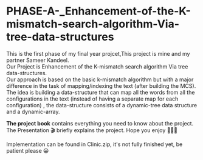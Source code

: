 # PHASE-A-_Enhancement-of-the-K-mismatch-search-algorithm-Via-tree-data-structures
This is the first phase of my final year projcet,This project is mine and my partner Sameer Kandeel.<br />
Our Project is Enhancement of the K-mismatch search algorithm Via tree data-structures.<br />
Our approach is based on the basic k-mismatch algorithm but with a major difference in the task of mapping/indexing the text (after building the MCS).<br />
The idea is building a data-structure that can map all the words from all the configurations in the text (instead of having a separate map for each configuration) , the data-structure consists of a dynamic-tree data structure and a dynamic-array.<br />

**The project book** contains everything you need to know about the project.
The Presentation 🎬 briefly explains the project.
Hope you enjoy 💚💚💚

Implementation can be found in Clinic.zip, it's not fully finished yet, be patient please 😀
